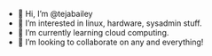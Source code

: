 - 👋 Hi, I’m @tejabailey
- 👀 I’m interested in linux, hardware, sysadmin stuff.
- 🌱 I’m currently learning cloud computing.
- 💞️ I’m looking to collaborate on any and everything!

<!---
tejabailey/tejabailey is a ✨ special ✨ repository because its `README.md` (this file) appears on your GitHub profile.
You can click the Preview link to take a look at your changes.
--->
